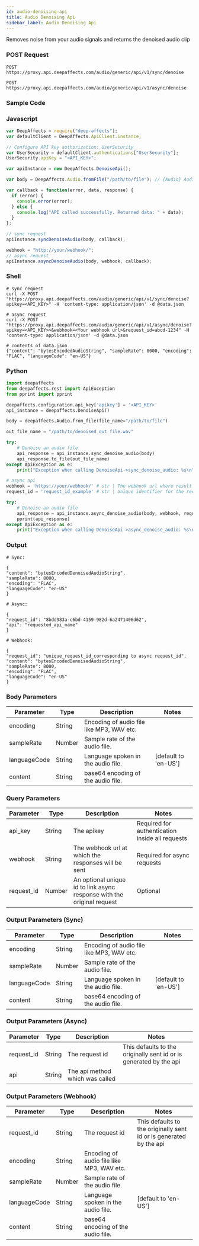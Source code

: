 ```yaml
---
id: audio-denoising-api
title: Audio Denoising Api
sidebar_label: Audio Denoising Api
---
```


Removes noise from your audio signals and returns the denoised audio clip

### POST Request

`POST https://proxy.api.deepaffects.com/audio/generic/api/v1/sync/denoise`

`POST https://proxy.api.deepaffects.com/audio/generic/api/v1/async/denoise`

### Sample Code

### Javascript

```javascript
var DeepAffects = require("deep-affects");
var defaultClient = DeepAffects.ApiClient.instance;

// Configure API key authorization: UserSecurity
var UserSecurity = defaultClient.authentications["UserSecurity"];
UserSecurity.apiKey = "<API_KEY>";

var apiInstance = new DeepAffects.DenoiseApi();

var body = DeepAffects.Audio.fromFile("/path/to/file"); // {Audio} Audio object

var callback = function(error, data, response) {
  if (error) {
    console.error(error);
  } else {
    console.log("API called successfully. Returned data: " + data);
  }
};

// sync request
apiInstance.syncDenoiseAudio(body, callback);

webhook = "http://your/webhook/";
// async request
apiInstance.asyncDenoiseAudio(body, webhook, callback);
```

### Shell

```shell
# sync request
curl -X POST "https://proxy.api.deepaffects.com/audio/generic/api/v1/sync/denoise?apikey=<API_KEY>" -H 'content-type: application/json' -d @data.json

# async request
curl -X POST "https://proxy.api.deepaffects.com/audio/generic/api/v1/async/denoise?apikey=<API_KEY>>&webhook=<Your webhook url>&request_id=abcd-1234" -H 'content-type: application/json' -d @data.json

# contents of data.json
{"content": "bytesEncodedAudioString", "sampleRate": 8000, "encoding": "FLAC", "languageCode": "en-US"}
```

### Python

```python
import deepaffects
from deepaffects.rest import ApiException
from pprint import pprint

deepaffects.configuration.api_key['apikey'] = '<API_KEY>'
api_instance = deepaffects.DenoiseApi()

body = deepaffects.Audio.from_file(file_name="/path/to/file")

out_file_name = "/path/to/denoised_out_file.wav"

try:
    # Denoise an audio file
    api_response = api_instance.sync_denoise_audio(body)
    api_response.to_file(out_file_name)
except ApiException as e:
    print("Exception when calling DenoiseApi->sync_denoise_audio: %s\n" % e)

# async api
webhook = 'https://your/webhook/' # str | The webhook url where result from async resource is posted
request_id = 'request_id_example' # str | Unique identifier for the request (optional)

try:
    # Denoise an audio file
    api_response = api_instance.async_denoise_audio(body, webhook, request_id=request_id)
    pprint(api_response)
except ApiException as e:
    print("Exception when calling DenoiseApi->async_denoise_audio: %s\n" % e)
```

### Output

```shell
# Sync:

{
"content": "bytesEncodedDenoisedAudioString",
"sampleRate": 8000,
"encoding": "FLAC",
"languageCode": "en-US"
}

# Async:

{
"request_id": "8bdd983a-c6bd-4159-982d-6a2471406d62",
"api": "requested_api_name"
}

# Webhook:

{
"request_id": "unique_request_id_corresponding to async request_id",
"content": "bytesEncodedDenoisedAudioString",
"sampleRate": 8000,
"encoding": "FLAC",
"languageCode": "en-US"
}
```

### Body Parameters

| Parameter    | Type   | Description                               | Notes                        |
| ------------ | ------ | ----------------------------------------- | ---------------------------- |
| encoding     | String | Encoding of audio file like MP3, WAV etc. |                              |
| sampleRate   | Number | Sample rate of the audio file.            |                              |
| languageCode | String | Language spoken in the audio file.        | [default to &#39;en-US&#39;] |
| content      | String | base64 encoding of the audio file.        |                              |

### Query Parameters

| Parameter  | Type   | Description                                                            | Notes                                           |
| ---------- | ------ | ---------------------------------------------------------------------- | ----------------------------------------------- |
| api_key    | String | The apikey                                                             | Required for authentication inside all requests |
| webhook    | String | The webhook url at which the responses will be sent                    | Required for async requests                     |
| request_id | Number | An optional unique id to link async response with the original request | Optional                                        |

### Output Parameters (Sync)

| Parameter    | Type   | Description                               | Notes                        |
| ------------ | ------ | ----------------------------------------- | ---------------------------- |
| encoding     | String | Encoding of audio file like MP3, WAV etc. |                              |
| sampleRate   | Number | Sample rate of the audio file.            |                              |
| languageCode | String | Language spoken in the audio file.        | [default to &#39;en-US&#39;] |
| content      | String | base64 encoding of the audio file.        |                              |

### Output Parameters (Async)

| Parameter  | Type   | Description                     | Notes                                                              |
| ---------- | ------ | ------------------------------- | ------------------------------------------------------------------ |
| request_id | String | The request id                  | This defaults to the originally sent id or is generated by the api |
| api        | String | The api method which was called |                                                                    |

### Output Parameters (Webhook)

| Parameter    | Type   | Description                               | Notes                                                              |
| ------------ | ------ | ----------------------------------------- | ------------------------------------------------------------------ |
| request_id   | String | The request id                            | This defaults to the originally sent id or is generated by the api |
| encoding     | String | Encoding of audio file like MP3, WAV etc. |                                                                    |
| sampleRate   | Number | Sample rate of the audio file.            |                                                                    |
| languageCode | String | Language spoken in the audio file.        | [default to &#39;en-US&#39;]                                       |
| content      | String | base64 encoding of the audio file.        |                                                                    |
